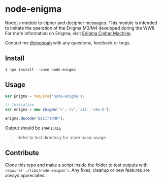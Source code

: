 node-enigma
===========

Node.js module to cipher and decipher messages. 
This module is intended to imitate the operation of the Enigma M3/M4 developed during the WWII.
For more information on Enigma, visit [Enigma Cipher Machine](http://www.cryptomuseum.com/crypto/enigma/index.htm).

Contact me [@dyeboah](mailto:dyeboah@oswego.edu) with any questions, feedback or bugs.

Install
-------

  ```
  $ npm install --save node-enigma
  ```
  
Usage
-----

  ```javascript
  var Enigma = require('node-enigma');
  
  // Initialize 
  var enigma = new Enigma('v','iv','iii','ukw-b');
  
  enigma.decode("BEIITTDNR");
  ```
  
  Output should be `INAPICKLE`
  
  >Refer to test directory for more basic usage
  
  
Contribute
----------

Clone this repo and make a script inside the folder to test outputs with `require('./libs/node-enigma')`. Any fixes, cleanup or new features are always appreciated.
